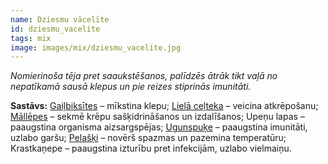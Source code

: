 ```yaml
---
name: Dziesmu vācelīte
id: dziesmu_vacelite
tags: mix
image: images/mix/dziesmu_vacelite.jpg
---
```

*Nomierinoša tēja pret saaukstēšanos, palīdzēs ātrāk tikt vaļā no nepatīkamā sausā klepus un pie reizes stiprinās imunitāti.*

**Sastāvs:**
<a href="https://www.danga.lv/mono/#gailbiksites">Gaiļbiksītes</a> – mīkstina klepu;
<a href="https://www.danga.lv/mono/#liela_celteka">Lielā ceļteka</a> – veicina atkrēpošanu;
<a href="https://www.danga.lv/mono/#mallepes">Māllēpes</a> – sekmē krēpu sašķidrināšanos un izdalīšanos;
Upeņu lapas – paaugstina organisma aizsargspējas;
<a href="https://www.danga.lv/mono/#ugunspuke">Ugunspuķe</a> – paaugstina imunitāti, uzlabo garšu;
<a href="https://www.danga.lv/mono/#pelaski">Pelašķi</a> – novērš spazmas un pazemina temperatūru;
Krastkaņepe – paaugstina izturību pret infekcijām, uzlabo vielmaiņu.